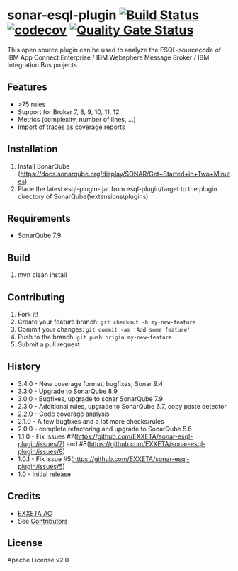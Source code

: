 # sonar-esql-plugin [![Build Status](https://github.com/EXXETA/sonar-esql-plugin/actions/workflows/build.yml/badge.svg)](https://travis-ci.org/EXXETA/sonar-esql-plugin) [![codecov](https://codecov.io/gh/EXXETA/sonar-esql-plugin/branch/develop/graph/badge.svg)](https://codecov.io/gh/EXXETA/sonar-esql-plugin) [![Quality Gate Status](https://sonarcloud.io/api/project_badges/measure?project=EXXETA_sonar-esql-plugin&metric=alert_status)](https://sonarcloud.io/dashboard?id=EXXETA_sonar-esql-plugin)

This open source plugin can be used to analyze the ESQL-sourcecode of IBM App Connect Enterprise / IBM Websphere Message Broker / IBM Integration Bus projects. 

## Features
* \>75 rules
* Support for Broker 7, 8, 9, 10, 11, 12
* Metrics (complexity, number of lines, ...)
* Import of traces as coverage reports

## Installation

1. Install SonarQube (https://docs.sonarqube.org/display/SONAR/Get+Started+in+Two+Minutes)
2. Place the latest esql-plugin-<version>.jar from esql-plugin/target to the plugin directory of SonarQube(\extensions\plugins)

## Requirements

- SonarQube 7.9

## Build

1. mvn clean install

## Contributing

1. Fork it!
2. Create your feature branch: `git checkout -b my-new-feature`
3. Commit your changes: `git commit -am 'Add some feature'`
4. Push to the branch: `git push origin my-new-feature`
5. Submit a pull request

## History

- 3.4.0 - New coverage format, bugfixes, Sonar 9.4
- 3.3.0 - Upgrade to SonarQube 8.9
- 3.0.0 - Bugfixes, upgrade to sonar SonarQube 7.9
- 2.3.0 - Additional rules, upgrade to SonarQube 6.7, copy paste detector
- 2.2.0 - Code coverage analysis
- 2.1.0 - A few bugfixes and a lot more checks/rules
- 2.0.0 - complete refactoring and upgrade to SonarQube 5.6
- 1.1.0 - Fix issues #7(https://github.com/EXXETA/sonar-esql-plugin/issues/7) and #8(https://github.com/EXXETA/sonar-esql-plugin/issues/8)
- 1.0.1 - Fix issue #5(https://github.com/EXXETA/sonar-esql-plugin/issues/5)
- 1.0   - Initial release


## Credits

- [EXXETA AG](http://exxeta.com)
- See [Contributors](https://www.github.com/EXXETA/sonar-esql-plugin/graphs/contributors)

## License

Apache License v2.0
